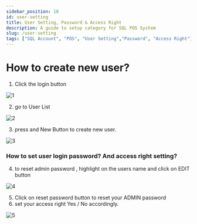 ```yaml
---
sidebar_position: 18
id: user-setting
title: User Setting, Password & Access Right
description: A guide to setup category for SQL POS System
slug: /user-setting
tags: ["SQL Account", "POS", "User Setting","Password", "Access Right"]
---
```


# How to create new user? 

1. Click the login button

![1](/img/pos/user-setting/1.png)

2. go to User List

![2](/img/pos/user-setting/2.png)

3. press and New Button to create new user.

![3](/img/pos/user-setting/3.png)

### How to set user login password? And access right setting?

4. to reset admin password , highlight on the users name and click on EDIT button

![4](/img/pos/user-setting/4.png)

5. Click on reset password button to reset your ADMIN password
6.  set your access right Yes / No accordingly.

![5](/img/pos/user-setting/5.png)
